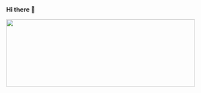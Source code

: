 ### Hi there 👋

<img width="100%" height="180em" src="https://github-readme-stats.vercel.app/api/top-langs/?username=Pedrxx&layout=compact&langs_count=16&theme=dark"/>

<!--
**Pedrxx/Pedrxx** is a ✨ _special_ ✨ repository because its `README.md` (this file) appears on your GitHub profile.

Here are some ideas to get you started:

- 🔭 I’m currently working on ...
- 🌱 I’m currently learning ...
- 👯 I’m looking to collaborate on ...
- 🤔 I’m looking for help with ...
- 💬 Ask me about ...
- 📫 How to reach me: ...
- 😄 Pronouns: ...
- ⚡ Fun fact: ...
-->
